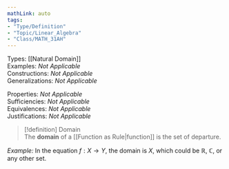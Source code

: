 ```yaml
---
mathLink: auto  
tags:  
- "Type/Definition"  
- "Topic/Linear_Algebra"  
- "Class/MATH_31AH"  
---
```

Types: [[Natural Domain]]  
Examples: <i>Not Applicable</i>  
Constructions: <i>Not Applicable</i>  
Generalizations: <i>Not Applicable</i>  
  
Properties: <i>Not Applicable</i>  
Sufficiencies: <i>Not Applicable</i>  
Equivalences: <i>Not Applicable</i>  
Justifications: <i>Not Applicable</i>  
  
> [!definition] Domain  
> The **domain** of a [[Function as Rule|function]] is the set of departure.  
  
*Example:* In the equation $f:X\to Y$, the domain is $X$, which could be $\mathbb{R}$, $\mathbb{C}$, or any other set.  
